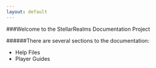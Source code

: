 ```yaml
---
layout: default
---
```

###Welcome to the StellarRealms Documentation Project

######There are several sections to the documentation:
* Help Files
* Player Guides
